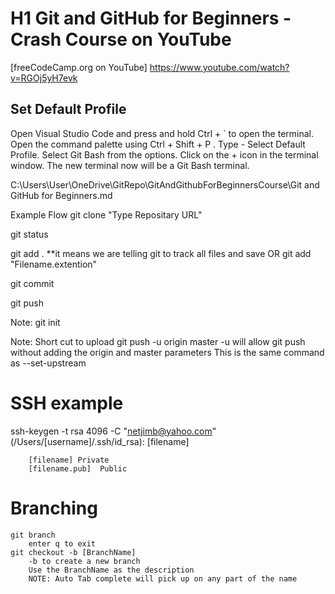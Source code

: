 # H1 Git and GitHub for Beginners - Crash Course on YouTube

[freeCodeCamp.org on YouTube] https://www.youtube.com/watch?v=RGOj5yH7evk

## Set Default Profile
Open Visual Studio Code and press and hold Ctrl + ` to open the terminal.
Open the command palette using Ctrl + Shift + P .
Type - Select Default Profile.
Select Git Bash from the options.
Click on the + icon in the terminal window.
The new terminal now will be a Git Bash terminal.

C:\Users\User\OneDrive\GitRepo\GitAndGithubForBeginnersCourse\Git and GitHub for Beginners.md


Example Flow
git clone "Type Repositary URL"

git status

git add . **it means we are telling git to track all files and save
OR
git add "Filename.extention"

git commit

git push

Note: git init 
        
Note: Short cut to upload
    git push -u origin master
        -u will allow git push without adding the origin and master parameters
        This is the same command as --set-upstream





# SSH example
ssh-keygen -t rsa 4096 -C "netjimb@yahoo.com"
    (/Users/[username]/.ssh/id_rsa): [filename]

        [filename] Private
        [filename.pub]  Public

# Branching

    git branch
        enter q to exit
    git checkout -b [BranchName]
        -b to create a new branch
        Use the BranchName as the description
        NOTE: Auto Tab complete will pick up on any part of the name


    
